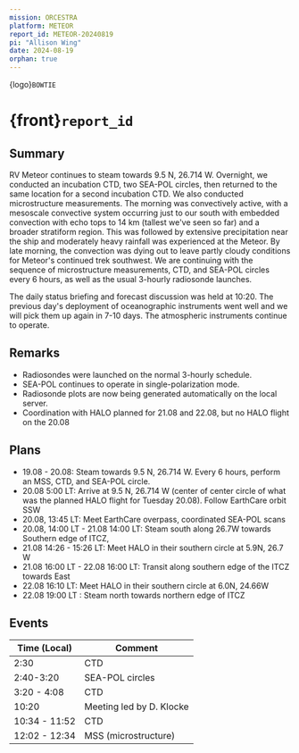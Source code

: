 ```yaml
---
mission: ORCESTRA
platform: METEOR
report_id: METEOR-20240819
pi: "Allison Wing"
date: 2024-08-19
orphan: true
---
```


{logo}`BOWTIE`

# {front}`report_id`

## Summary

RV Meteor continues to steam towards 9.5 N, 26.714 W. Overnight, we conducted an incubation CTD, two SEA-POL circles, then returned to the same location for a second incubation CTD. We also conducted microstructure measurements. The morning was convectively active, with a mesoscale convective system occurring just to our south with embedded convection with echo tops to 14 km (tallest we've seen so far) and a broader stratiform region. This was followed by extensive precipitation near the ship and moderately heavy rainfall was experienced at the Meteor. By late morning, the convection was dying out to leave partly cloudy conditions for Meteor's continued trek southwest. We are continuing with the sequence of microstructure measurements, CTD, and SEA-POL circles every 6 hours, as well as the usual 3-hourly radiosonde launches.  

The daily status briefing and forecast discussion was held at 10:20. The previous day's deployment of oceanographic instruments went well and we will pick them up again in 7-10 days. The atmospheric instruments continue to operate.  

## Remarks

- Radiosondes were launched on the normal 3-hourly schedule. 
- SEA-POL continues to operate in single-polarization mode.
- Radiosonde plots are now being generated automatically on the local server.
- Coordination with HALO planned for 21.08 and 22.08, but no HALO flight on the 20.08

## Plans

- 19.08 - 20.08: Steam towards 9.5 N, 26.714 W. Every 6 hours, perform an MSS, CTD, and SEA-POL circle.
- 20.08 5:00 LT: Arrive at 9.5 N, 26.714 W (center of center circle of what was the planned HALO flight for Tuesday 20.08). Follow EarthCare orbit SSW
- 20.08, 13:45 LT: Meet EarthCare overpass, coordinated SEA-POL scans
- 20.08, 14:00 LT - 21.08 14:00 LT: Steam south along 26.7W towards Southern edge of ITCZ, 
- 21.08 14:26 - 15:26 LT: Meet HALO in their southern circle at 5.9N, 26.7 W
- 21.08 16:00 LT - 22.08 16:00 LT: Transit along southern edge of the ITCZ towards East
- 22.08 16:10 LT: Meet HALO in their southern circle at 6.0N, 24.66W
- 22.08 19:00 LT : Steam north towards northern edge of ITCZ 



## Events

Time (Local) | Comment
--- | ---
2:30 |CTD
2:40-3:20 | SEA-POL circles
3:20 - 4:08 | CTD
10:20 | Meeting led by D. Klocke
10:34 - 11:52 | CTD
12:02 - 12:34 | MSS (microstructure)


